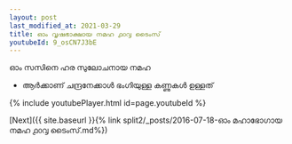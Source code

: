 ```yaml
---
layout: post
last_modified_at: 2021-03-29
title: ഓം വൃഷഭാക്ഷായ നമഹ ൧൦൮ ടൈംസ്
youtubeId: 9_osCN7J3bE
---
```

 
 
 ഓം സസിനെ ഹര സുലോചനായ നമഹ 
 
 -  ആർക്കാണ് ചന്ദ്രനേക്കാൾ ഭംഗിയുള്ള കണ്ണുകൾ ഉള്ളത് 
 
  
 
  
 
 
 
 
 
 


{% include youtubePlayer.html id=page.youtubeId %}
 
[Next]({{ site.baseurl }}{% link  split2/_posts/2016-07-18-ഓം മഹാഭോഗായ നമഹ ൧൦൮ ടൈംസ്.md%})
 
